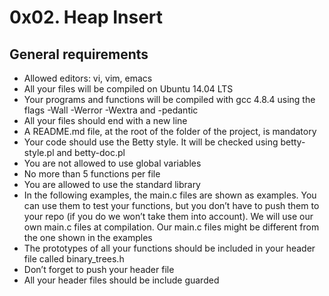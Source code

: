 # 0x02. Heap Insert

## General requirements

  *  Allowed editors: vi, vim, emacs
  *  All your files will be compiled on Ubuntu 14.04 LTS
  *  Your programs and functions will be compiled with gcc 4.8.4 using the flags -Wall -Werror -Wextra and -pedantic
  *  All your files should end with a new line
  *  A README.md file, at the root of the folder of the project, is mandatory
  *  Your code should use the Betty style. It will be checked using betty-style.pl and betty-doc.pl
  *  You are not allowed to use global variables
  *  No more than 5 functions per file
  *  You are allowed to use the standard library
  *  In the following examples, the main.c files are shown as examples. You can use them to test your functions, but you don’t have to push them to your repo (if you do we won’t take them into account). We will use our own main.c files at compilation. Our main.c files might be different from the one shown in the examples
  * The prototypes of all your functions should be included in your header file called binary_trees.h
  *  Don’t forget to push your header file
  *  All your header files should be include guarded

